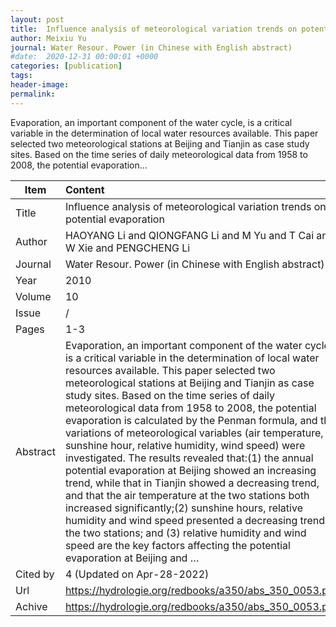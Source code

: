 ```yaml
---
layout: post
title:  Influence analysis of meteorological variation trends on potential evaporation
author: Meixiu Yu
journal: Water Resour. Power (in Chinese with English abstract)
#date:  2020-12-31 00:00:01 +0000
categories: [publication]
tags: 
header-image: 
permalink: 
---
```

Evaporation, an important component of the water cycle, is a critical variable in the determination of local water resources available. This paper selected two meteorological stations at Beijing and Tianjin as case study sites. Based on the time series of daily meteorological data from 1958 to 2008, the potential evaporation...
<!--the above is the excerpt-->
<!--more-->
<!--the following is the text-->


| Item           | Content    |
| ---------------|:------------|
| Title          | Influence analysis of meteorological variation trends on potential evaporation     |
| Author         | HAOYANG Li and QIONGFANG Li and M Yu and T Cai and W Xie and PENGCHENG Li    |
| Journal        | Water Resour. Power (in Chinese with English abstract)   |
| Year           | 2010  |
| Volume         | 10	   |
| Issue          | /	   |
| Pages          | 1-3	   |
| Abstract       | Evaporation, an important component of the water cycle, is a critical variable in the determination of local water resources available. This paper selected two meteorological stations at Beijing and Tianjin as case study sites. Based on the time series of daily meteorological data from 1958 to 2008, the potential evaporation is calculated by the Penman formula, and the variations of meteorological variables (air temperature, sunshine hour, relative humidity, wind speed) were investigated. The results revealed that:(1) the annual potential evaporation at Beijing showed an increasing trend, while that in Tianjin showed a decreasing trend, and that the air temperature at the two stations both increased significantly;(2) sunshine hours, relative humidity and wind speed presented a decreasing trend at the two stations; and (3) relative humidity and wind speed are the key factors affecting the potential evaporation at Beijing and …	 |
| Cited by		 | 4 (Updated on Apr-28-2022)   |
| Url  			 | <https://hydrologie.org/redbooks/a350/abs_350_0053.pdf>		 |
| Achive 	     | <https://hydrologie.org/redbooks/a350/abs_350_0053.pdf>		 |

